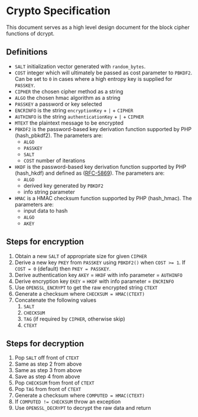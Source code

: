 # Crypto Specification

This document serves as a high level design document for the block cipher functions of dcrypt.

## Definitions
- `SALT` initialization vector generated with `random_bytes`.
- `COST` integer which will ultimately be passed as cost parameter to `PBKDF2`. Can be set to `0` in cases where a high entropy key is supplied for `PASSKEY`.
- `CIPHER` the chosen cipher method as a string
- `ALGO` the chosen hmac algorithm as a string
- `PASSKEY` a password or key selected
- `ENCRINFO` is the string `encryptionKey` + `|` + `CIPHER`
- `AUTHINFO` is the string `authenticationKey` + `|` + `CIPHER`
- `MTEXT` the plaintext message to be encrypted
- `PBKDF2` is the password-based key derivation function supported by PHP (hash_pbkdf2). The parameters are:
    - `ALGO`
    - `PASSKEY`
    - `SALT`
    - `COST` number of iterations
- `HKDF` is the password-based key derivation function supported by PHP (hash_hkdf) and defined as ([RFC-5869](https://tools.ietf.org/html/rfc5869)). The parameters are:
    - `ALGO`
    - derived key generated by `PBKDF2`
    - info string parameter
- `HMAC` is a HMAC checksum function supported by PHP (hash_hmac). The parameters are:
    - input data to hash
    - `ALGO`
    - `AKEY`

## Steps for encryption
1. Obtain a new `SALT` of appropriate size for given `CIPHER`
1. Derive a new key `PKEY` from `PASSKEY` using `PBKDF2()` when `COST >= 1`. If `COST = 0` (default) then `PKEY = PASSKEY`.
1. Derive authentication key `AKEY` = `HKDF` with info parameter = `AUTHINFO`
1. Derive encryption key `EKEY` = `HKDF` with info parameter = `ENCRINFO`
1. Use `OPENSSL_ENCRYPT` to get the raw encrypted string `CTEXT`
1. Generate a checksum where `CHECKSUM = HMAC(CTEXT)`
1. Concatenate the following values
    1. `SALT`
    1. `CHECKSUM`
    1. `TAG` (if required by `CIPHER`, otherwise skip)
    1. `CTEXT`
    
## Steps for decryption
1. Pop `SALT` off front of `CTEXT`
1. Same as step 2 from above
1. Same as step 3 from above
1. Save as step 4 from above
1. Pop `CHECKSUM` from front of `CTEXT`
1. Pop `TAG` from front of `CTEXT`
1. Generate a checksum where `COMPUTED = HMAC(CTEXT)`
1. If `COMPUTED != CHECKSUM` throw an exception
1. Use `OPENSSL_DECRYPT` to decrypt the raw data and return